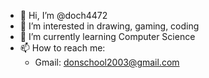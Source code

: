 - 👋 Hi, I’m @doch4472
- 👀 I’m interested in drawing, gaming, coding
- 🌱 I’m currently learning Computer Science
- 📫 How to reach me: 
  - Gmail: donschool2003@gmail.com 

<!---
doch4472/doch4472 is a ✨ special ✨ repository because its `README.md` (this file) appears on your GitHub profile.
You can click the Preview link to take a look at your changes.
--->
